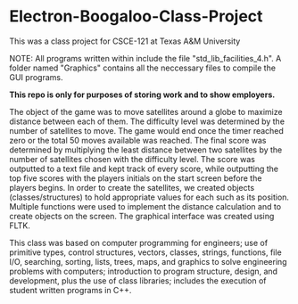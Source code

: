 # Electron-Boogaloo-Class-Project
This was a class project for CSCE-121 at Texas A&amp;M University

NOTE: All programs written within include the file "std_lib_facilities_4.h". A folder named "Graphics" contains all the neccessary files to compile the GUI programs.

**This repo is only for purposes of storing work and to show employers.**

The object of the game was to move satellites around a globe to maximize distance between each of them. The difficulty level was determined by the number of satellites to move. The game would end once the timer reached zero or the total 50 moves available was reached. The final score was determined by multiplying the least distance between two satellites by the number of satellites chosen with the difficulty level. The score was outputted to a text file and kept track of every score, while outputting the top five scores with the players initials on the start screen before the players begins. In order to create the satellites, we created objects (classes/structures) to hold appropriate values for each such as its position. Multiple functions were used to implement the distance calculation and to create objects on the screen. The graphical interface was created using FLTK.

This class was based on computer programming for engineers; use of primitive types, control structures, vectors, classes, strings, functions, file I/O, searching, sorting, lists, trees, maps, and graphics to solve engineering problems with computers; introduction to program structure, design, and development, plus the use of class libraries; includes the execution of student written programs in C++.
